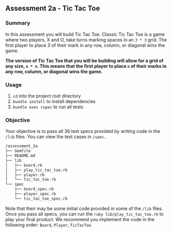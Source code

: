 ## Assessment 2a - Tic Tac Toe

### Summary

In this assessment you will build Tic Tac Toe. Classic Tic Tac Toe is a game where two players, X and O, take turns marking spaces in an `3 * 3` grid. The first player to place 3 of their mark in any row, column, or diagonal wins the game.

**The version of Tic Tac Toe that you will be building will allow for a grid of any size, `n * n`. This means that the first player to place `n` of their marks in any row, column, or diagonal wins the game.**

### Usage

1. `cd` into the project root directory
2. `bundle install` to install dependencies
3. `bundle exec rspec` to run all tests

### Objective

Your objective is to pass all 36 test specs provided by writing code in the `/lib` files. You can view the test cases in `/spec`.

```bash
/assessment_2a
├── Gemfile
├── README.md
├── lib
│   ├── board.rb
│   ├── play_tic_tac_toe.rb
│   ├── player.rb
│   └── tic_tac_toe.rb
└── spec
    ├── board_spec.rb
    ├── player_spec.rb
    └── tic_tac_toe_spec.rb
```

Note that their may be some initial code provided in some of the `/lib` files. Once you pass all specs, you can run the `ruby lib/play_tic_tac_toe.rb` to play your final product. We recommend you implement the code in the following order: `Board`, `Player`, `TicTacToe`.
